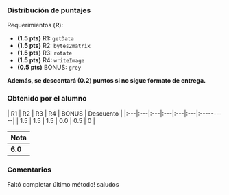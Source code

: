 ﻿### Distribución de puntajes

Requerimientos (**R**):

* **(1.5 pts)** R1: `getData`
* **(1.5 pts)** R2: `bytes2matrix`
* **(1.5 pts)** R3: `rotate` 
* **(1.5 pts)** R4: `writeImage`
* **(0.5 pts)** BONUS: `grey`

**Además, se descontará (0.2) puntos si no sigue formato de entrega.**

### Obtenido por el alumno
| R1 | R2 | R3 | R4 | BONUS | Descuento |
|:---|:---|:---|:---|:---|:---|:----------|
| 1.5 | 1.5 | 1.5 | 0.0 | 0.5 | 0 |

| Nota |
|:-----|
| **6.0** |

### Comentarios

Faltó completar último método!
saludos

